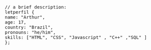 <pre><span class="pl-c">// a brief description:</span>
<span class="pl-k">let</span><span class="pl-s1">perfil</span><span class="pl-kos"></span> <span class="pl-kos">{</span>
<span class="pl-c1">name</span>: <span class="pl-s">"Arthur"</span><span class="pl-kos">,</span>
<span class="pl-c1">age</span>: <span class="pl-c1">17</span><span class="pl-kos">,</span>
<span class="pl-c1">country</span>: <span class="pl-s">"Brazil"</span><span class="pl-kos">,</span>
<span class="pl-c1">pronouns</span>: <span class="pl-s">"he/him"</span><span class="pl-kos">,</span>
<span class="pl-c1">skills</span>: <span class="pl-kos">[</span><span class="pl-s">"HTML"</span><span class="pl-kos">,</span> <span class="pl-s">"CSS"</span><span class="pl-kos">,</span> <span class="pl-s">"Javascript"</span> <span class="pl-kos">,</span> <span class="pl-kos">"C++"</span> <span class="pl-kos">,</span><span class="pl-kos">"SQL"</span> <span class="pl-kos">]</span>
<span class="pl-kos">}</span><span class="pl-kos">;</span></pre>
